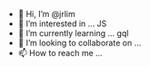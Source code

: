 - 👋 Hi, I’m @jrlim
- 👀 I’m interested in ... JS
- 🌱 I’m currently learning ... gql
- 💞️ I’m looking to collaborate on ... 
- 📫 How to reach me ... 

<!---
jrlim/jrlim is a ✨ special ✨ repository because its `README.md` (this file) appears on your GitHub profile.
You can click the Preview link to take a look at your changes.
--->
